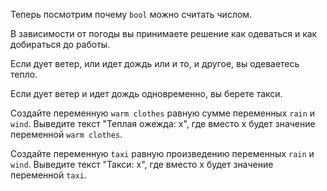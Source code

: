 Теперь посмотрим почему ```bool``` можно считать числом. 

В зависимости от погоды вы принимаете решение как одеваться и как добираться до работы. 

Если дует ветер, или идет дождь или и то, и другое, вы одеваетесь тепло. 

Если дует ветер и идет дождь одновременно, вы берете такси. 

Создайте переменную ```warm clothes``` равную сумме переменных ```rain``` и ```wind```. Выведите текст "Теплая ожежда: x", где вместо x будет значение переменной ```warm clothes```.

Создайте переменную ```taxi``` равную произведению переменных ```rain``` и ```wind```. Выведите текст "Такси: x", где вместо x будет значение переменной ```taxi```.

